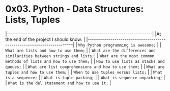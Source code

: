 # 0x03. Python - Data Structures: Lists, Tuples
|-----------------------------------------------------------------------|
|At the end of the project I should know:                               |
|-----------------------------------------------------------------------|
| `Why Python programming is awesome;`                                  |
| `What are lists and how to use them;`                                 |
| `What are the differences and similarities between strings and lists;`|
| `What are the most common methods of lists and how to use them;`      |
| `How to use lists as stacks and queues;`                              |
| `What are list comprehensions and how to use them;`                   |
| `What are tuples and how to use them;`                                |
| `When to use tuples versus lists;`                                    |
| `What is a sequence;`                                                 |
| `What is tuple packing;`                                              |
| `What is sequence unpacking;`                                         |
| `What is the del statement and how to use it;`                        |